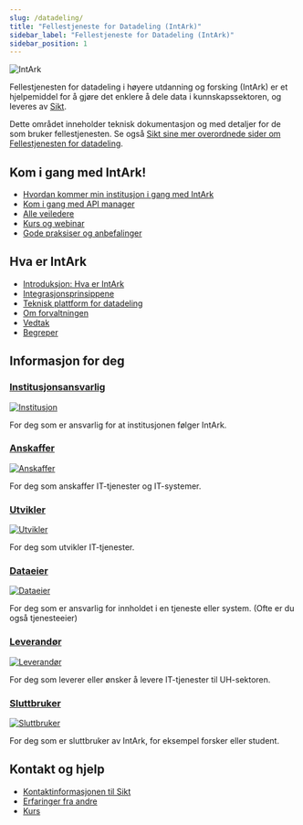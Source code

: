 ```yaml
---
slug: /datadeling/
title: "Fellestjeneste for Datadeling (IntArk)"
sidebar_label: "Fellestjeneste for Datadeling (IntArk)"
sidebar_position: 1
---
```


![IntArk](/datadeling/img/logo.png)

Fellestjenesten for datadeling i høyere utdanning og forsking (IntArk) er et
hjelpemiddel for å gjøre det enklere å dele data i kunnskapssektoren, og
leveres av [Sikt](https://sikt.no/).

Dette området inneholder teknisk dokumentasjon og med detaljer for de som
bruker fellestjenesten. Se også [Sikt sine mer overordnede sider om
Fellestjenesten for datadeling](https://www.uninett.no/Intark).

## Kom i gang med IntArk!

- [Hvordan kommer min institusjon i gang med IntArk](/docs/datadeling/veiledere/innforing)
- [Kom i gang med API manager](/docs/datadeling/teknisk-plattform/oversikt)
- [Alle veiledere](/docs/datadeling/veiledere)
- [Kurs og webinar](/docs/datadeling/kurs/)
- [Gode praksiser og anbefalinger](/docs/datadeling/god-praksis)

## Hva er IntArk

- [Introduksjon: Hva er IntArk](/docs/datadeling/hva-er/)
- [Integrasjonsprinsippene](/docs/datadeling/prinsippene)
- [Teknisk plattform for datadeling](/docs/datadeling/teknisk-plattform)
- [Om forvaltningen](/docs/datadeling/forvaltning)
- [Vedtak](/docs/datadeling/vedtak)
- [Begreper](/docs/datadeling/begreper)

## Informasjon for deg

### [Institusjonsansvarlig](/docs/datadeling/malgrupper/institusjonsansvarlig/)

[![Institusjon](/datadeling/img/illustrasjon-institusjonseier.png)](/docs/datadeling/malgrupper/institusjonsansvarlig/)

For deg som er ansvarlig for at institusjonen følger IntArk.

### [Anskaffer](/docs/datadeling/malgrupper/anskaffer/)

[![Anskaffer](/datadeling/img/illustrasjon-anskaffer.png)](/docs/datadeling/malgrupper/anskaffer/)

For deg som anskaffer IT-tjenester og IT-systemer.

### [Utvikler](/docs/datadeling/malgrupper/utvikler/)

[![Utvikler](/datadeling/img/illustrasjon-utvikler.png)](/docs/datadeling/malgrupper/utvikler/)

For deg som utvikler IT-tjenester.

### [Dataeier](/docs/datadeling/malgrupper/dataeier/)

[![Dataeier](/datadeling/img/illustrasjon-dataeier.png)](/docs/datadeling/malgrupper/dataeier/)

For deg som er ansvarlig for innholdet i en tjeneste eller system. (Ofte er du også tjenesteeier)

### [Leverandør](/docs/datadeling/malgrupper/leverandor/)

[![Leverandør](/datadeling/img/illustrasjon-ekstern.png)](/docs/datadeling/malgrupper/leverandor/)

For deg som leverer eller ønsker å levere IT-tjenester til UH-sektoren.

### [Sluttbruker](/docs/datadeling/malgrupper/sluttbruker/)

[![Sluttbruker](/datadeling/img/illustrasjon-sluttbruker.png)](/docs/datadeling/malgrupper/sluttbruker/)

For deg som er sluttbruker av IntArk, for eksempel forsker eller student.

## Kontakt og hjelp

- [Kontaktinformasjonen til Sikt](https://sikt.no/kontakt-oss)
- [Erfaringer fra andre](/docs/datadeling/erfaringer/)
- [Kurs](/docs/datadeling/kurs)
